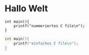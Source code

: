 # Hallo Welt

```{.numberLines .C}
int main(){
	printf("nummeriertes C file\n");
}
```


```C
int main(){
	printf("einfaches C file\n");
}
```